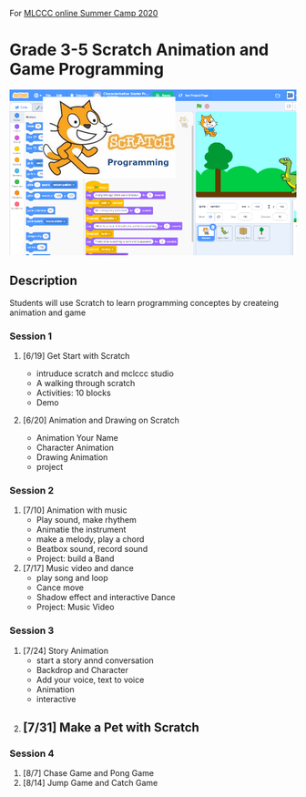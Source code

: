 For [MLCCC online Summer Camp 2020](http://www.mlccc.org/MlcccV2/Forms/V2/Programs/Camp/SummerCamp.aspx)

# Grade 3-5 Scratch Animation and Game Programming

![image](../images/image11.png)

## Description

Students will use Scratch to learn programming conceptes by createing animation and game

### Session 1

1. [6/19] Get Start with Scratch
   - intruduce scratch and mclccc studio
   - A walking through scratch
   - Activities: 10 blocks
   - Demo
  
2. [6/20] Animation and Drawing on Scratch
   - Animation Your Name
   - Character Animation
   - Drawing Animation
   - project

### Session 2

1. [7/10] Animation with music
   - Play sound, make rhythem
   - Animatie the instrument
   - make a melody, play a chord
   - Beatbox sound, record sound
   - Project: build a Band
2. [7/17] Music video and dance
   - play song and loop
   - Cance move
   - Shadow effect and interactive Dance
   - Project: Music Video

### Session 3

1. [7/24] Story Animation
   - start a story annd conversation
   - Backdrop and Character
   - Add your voice, text to voice
   - Animation
   - interactive
2. [7/31] Make a Pet with Scratch
   -

### Session 4

1. [8/7] Chase Game and Pong Game
2. [8/14] Jump Game and Catch Game
